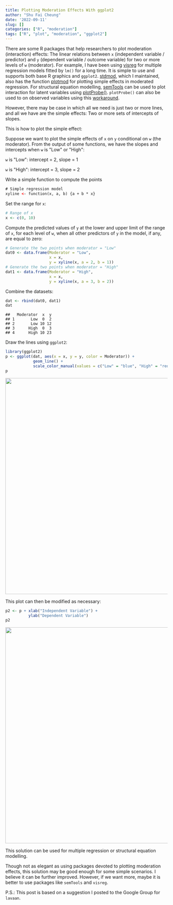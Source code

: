 ```yaml
---
title: Plotting Moderation Effects With ggplot2
author: "Shu Fai Cheung"
date: '2022-09-11'
slug: []
categories: ["R", "moderation"]
tags: ["R", "plot", "moderation", "ggplot2"]
---
```




There are some R packages that help
researchers to plot moderation (interaction)
effects: The linear relations between
`x` (independent variable /
predictor) and `y` (dependent variable /
outcome variable) for
two or more levels of `w` (moderator). For example, I
have been using [visreg](https://pbreheny.github.io/visreg/)
for multiple regression models fitted by `lm()`
for a long time. It is simple to use and supports
both base R graphics and `ggplot2`.
[stdmod](https://sfcheung.github.io/stdmod/index.html),
which I maintained, also has the function
[plotmod](https://sfcheung.github.io/stdmod/articles/plotmod.html)
for plotting simple effects in moderated regression.
For structural equation modelling, [semTools](https://github.com/simsem/semTools/wiki)
can be used to plot interaction for latent
variables using [plotProbe()](https://rdrr.io/cran/semTools/man/plotProbe.html).
`plotProbe()` can also be used to on observed
variables using this [workaround](https://groups.google.com/g/lavaan/c/h_LHQUFbx0k/m/jmQwRJEqBAAJ).

However, there may be case in which all
we need is just two or more lines, and
all we have are the simple effects: Two
or more sets of intercepts of slopes.

This is how to plot the simple effect:

Suppose we want to plot the simple
effects of `x`  on `y` conditional on `w`
(the moderator).
From the output of some functions, we
have the slopes and intercepts
when `w` is "Low" or "High":

`w` is "Low": intercept = 2,  slope = 1

`w` is "High": intercept = 3, slope = 2

Write a simple function to compute the points


```html
# Simple regression model
xyline <- function(x, a, b) {a + b * x}
```

Set the range for `x`:


```r
# Range of x
x <- c(0, 10)
```

Compute the predicted values of `y` at
the lower and upper limit of the range
of `x`, for each level of `w`, when
all other predictors of `y` in the model,
if any, are equal to zero:


```r
# Generate the two points when moderator = "Low"
dat0 <- data.frame(Moderator = "Low",
                   x = x,
                   y = xyline(x, a = 2, b = 1))
# Generate the two points when moderator = "High"
dat1 <- data.frame(Moderator = "High",
                   x = x,
                   y = xyline(x, a = 3, b = 2))
```

Combine the datasets:


```r
dat <- rbind(dat0, dat1)
dat
```

```
##   Moderator  x  y
## 1       Low  0  2
## 2       Low 10 12
## 3      High  0  3
## 4      High 10 23
```

Draw the lines using `ggplot2`:


```r
library(ggplot2)
p <- ggplot(dat, aes(x = x, y = y, color = Moderator)) +
            geom_line() +
            scale_color_manual(values = c("Low" = "blue", "High" = "red"))
p
```

<img src="{{< blogdown/postref >}}index_files/figure-html/plot_original-1.png" width="672" />

This plot can then be modified as necessary:


```r
p2 <- p + xlab("Independent Variable") +
          ylab("Dependent Variable")
p2
```

<img src="{{< blogdown/postref >}}index_files/figure-html/plot_edited-1.png" width="672" />

This solution can be used for multiple
regression or structural equation modelling.

Though not as elegant as using
packages devoted to plotting moderation
effects, this solution may be good
enough for some simple scenarios. I
believe it can be further improved. However,
if we want more, maybe it is better to
use packages like `semTools` and
`visreg`.

P.S.: This post is based on a suggestion I
posted to the Google Group for `lavaan`.
